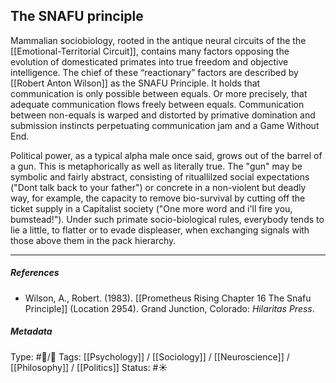 ## The SNAFU principle  # 

Mammalian sociobiology, rooted in the antique neural circuits of the the [[Emotional-Territorial Circuit]], contains many factors opposing the evolution of domesticated primates into true freedom and objective intelligence. The chief of these “reactionary” factors are described by [[Robert Anton Wilson]] as the SNAFU Principle. It holds that communication is only possible between equals. Or more precisely, that adequate communication flows freely between equals. Communication between non-equals is warped and distorted by primative domination and submission instincts perpetuating communication jam and a Game Without End.

Political power, as a typical alpha male once said, grows out of the barrel of a gun. This is metaphorically as well as literally true. The "gun" may be symbolic and fairly abstract, consisting of rituallilzed social expectations ("Dont talk back to your father") or concrete in a non-violent but deadly way, for example, the capacity to remove bio-survival by cutting off the ticket supply in a Capitalist society ("One more word and i'll fire you, bumstead!"). Under such primate socio-biological rules, everybody tends to lie a little, to flatter or to evade displeaser, when exchanging signals with those above them in the pack hierarchy. 

___

##### References

- Wilson, A., Robert. (1983). [[Prometheus Rising Chapter 16 The Snafu Principle]] (Location 2954). Grand Junction, Colorado: _Hilaritas Press_.

##### Metadata

Type: #🔵/🔵 
Tags: [[Psychology]] / [[Sociology]] / [[Neuroscience]] / [[Philosophy]] / [[Politics]]
Status: #☀️ 